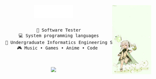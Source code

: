 <div align="center">
<img src="assets/nahida.jfif" width="25%" align="right" />
<img src="assets/adit.gif" width="25%" align="center" />
<br><br>
<pre>
    💼 Software Tester
    💻 System programming languages
    📖 Undergraduate Informatics Engineering Student
    🎮 Music • Games • Anime • Code 
</pre>
<br><br>
<img src="https://raw.githubusercontent.com/innng/innng/master/assets/kyubey.gif" height="40" />
<br><br><br>
</div>
